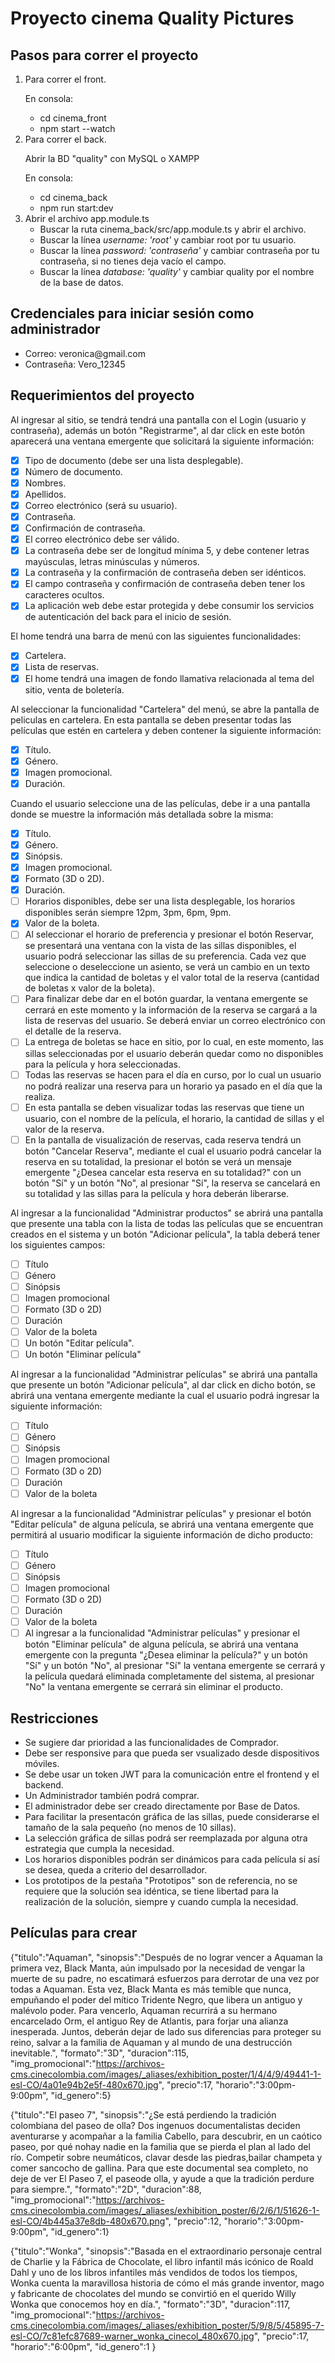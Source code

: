 # Proyecto cinema Quality Pictures

## Pasos para correr el proyecto
<ol>
  <li>Para correr el front.
    <p>En consola:</p>
    <ul>
      <li>cd cinema_front</li>
      <li>npm start --watch</li>
    </ul>
  </li>
  <li>Para correr el back.
    <p>Abrir la BD "quality" con MySQL o XAMPP</p>
    <p>En consola:</p>
    <ul>
      <li>cd cinema_back</li>
      <li>npm run start:dev</li>
    </ul>
  </li>
  <li>
  Abrir el archivo app.module.ts 
    <ul>
      <li>Buscar la ruta cinema_back/src/app.module.ts y abrir el archivo.</li>
      <li>Buscar la línea <i>username: 'root'</i> y cambiar root por tu usuario.</li>
      <li>Buscar la línea <i>password: 'contraseña'</i> y cambiar contraseña por tu contraseña, si no tienes deja vacío el campo.</li>
      <li>Buscar la línea <i>database: 'quality'</i> y cambiar quality por el nombre de la base de datos.</li>
    </ul>
  </li>
</ol>

## Credenciales para iniciar sesión como administrador
<ul>
  <li>Correo: veronica@gmail.com</li>
  <li>Contraseña: Vero_12345</li>
</ul>

## Requerimientos del proyecto
<p>Al ingresar al sitio, se tendrá tendrá una pantalla con el Login (usuario y contraseña), además un botón "Registrarme", al dar click en este botón aparecerá una ventana emergente que solicitará la siguiente información:</p>

- [x] Tipo de documento (debe ser una lista desplegable).
- [x] Número de documento.
- [x] Nombres.
- [x] Apellidos.
- [x] Correo electrónico (será su usuario).
- [x] Contraseña.
- [x] Confirmación de contraseña.
- [x] El correo electrónico debe ser válido.
- [x] La contraseña debe ser de longitud mínima 5, y debe contener letras mayúsculas, letras minúsculas y números.
- [x] La contraseña y la confirmación de contraseña deben ser idénticos.
- [x] El campo contraseña y confirmación de contraseña deben tener los caracteres ocultos.
- [x] La aplicación web debe estar protegida y debe consumir los servicios de autenticación del back para el inicio de sesión.

<p>El home tendrá una barra de menú con las siguientes funcionalidades:</p>

- [x] Cartelera.
- [x] Lista de reservas.
- [x] El home tendrá una imagen de fondo llamativa relacionada al tema del sitio, venta de boletería.

<p>Al seleccionar la funcionalidad "Cartelera" del menú, se abre la pantalla de peliculas en cartelera. En esta pantalla se deben presentar todas las películas que estén en cartelera y deben contener la siguiente información:</p>

- [x] Título.
- [x] Género.
- [x] Imagen promocional.
- [x] Duración.

<p>Cuando el usuario seleccione una de las películas, debe ir a una pantalla donde se muestre la información más detallada sobre la misma:</p>

- [x] Título.
- [x] Género.
- [x] Sinópsis.
- [x] Imagen promocional.
- [x] Formato (3D o 2D).
- [x] Duración.
- [ ] Horarios disponibles, debe ser una lista desplegable, los horarios disponibles serán siempre 12pm, 3pm, 6pm, 9pm.
- [x] Valor de la boleta.
- [ ] Al seleccionar el horario de preferencia y presionar el botón Reservar, se presentará una ventana con la vista de las sillas disponibles, el usuario podrá seleccionar las sillas de su preferencia. Cada vez que seleccione o deseleccione un asiento, se verá un cambio en un texto que indica la cantidad de boletas y el valor total de la reserva (cantidad de boletas x valor de la boleta).
- [ ] Para finalizar debe dar en el botón guardar, la ventana emergente se cerrará en este momento y la información de la reserva se cargará a la lista de reservas del usuario. Se deberá enviar un correo electrónico con el detalle de la reserva.
- [ ] La entrega de boletas se hace en sitio, por lo cual, en este momento, las sillas seleccionadas por el usuario deberán quedar como no disponibles para la película y hora seleccionadas.
- [ ] Todas las reservas se hacen para el día en curso, por lo cual un usuario no podrá realizar una reserva para un horario ya pasado en el día que la realiza.
- [ ] En esta pantalla se deben visualizar todas las reservas que tiene un usuario, con el nombre de la película, el horario, la cantidad de sillas y el valor de la reserva.
- [ ] En la pantalla de visualización de reservas, cada reserva tendrá un botón "Cancelar Reserva", mediante el cual el usuario podrá cancelar la reserva en su totalidad, la presionar el botón se verá un mensaje emergente "¿Desea cancelar esta reserva en su totalidad?" con un botón "Sí" y un botón "No", al presionar "Sí", la reserva se cancelará en su totalidad y las sillas para la película y hora deberán liberarse.

<p>Al ingresar a la funcionalidad "Administrar productos" se abrirá una pantalla que presente una tabla con la lista de todas las películas que se encuentran creados en el sistema y un botón "Adicionar película", la tabla deberá tener los siguientes campos:</p>

- [ ] Título
- [ ] Género
- [ ] Sinópsis
- [ ] Imagen promocional
- [ ] Formato (3D o 2D)
- [ ] Duración
- [ ] Valor de la boleta
- [ ] Un botón "Editar película".
- [ ] Un botón "Eliminar película"

<p>Al ingresar a la funcionalidad "Administrar películas" se abrirá una pantalla que presente un botón "Adicionar película", al dar click en dicho botón, se abrirá una ventana emergente mediante la cual el usuario podrá ingresar la siguiente información:</p>

- [ ] Título
- [ ] Género
- [ ] Sinópsis
- [ ] Imagen promocional
- [ ] Formato (3D o 2D)
- [ ] Duración
- [ ] Valor de la boleta

<p>Al ingresar a la funcionalidad "Administrar películas" y presionar el botón "Editar película" de alguna película, se abrirá una ventana emergente que permitirá al usuario modificar la siguiente información de dicho producto:</p>

- [ ] Título
- [ ] Género
- [ ] Sinópsis
- [ ] Imagen promocional
- [ ] Formato (3D o 2D)
- [ ] Duración
- [ ] Valor de la boleta
- [ ] Al ingresar a la funcionalidad "Administrar películas" y presionar el botón "Eliminar película" de alguna película, se abrirá una ventana emergente con la pregunta "¿Desea eliminar la película?" y un botón "Sí" y un botón "No", al presionar "Sí" la ventana emergente se cerrará y la película quedará eliminada completamente del sistema, al presionar "No" la ventana emergente se cerrará sin eliminar el producto.

 ## Restricciones
<ul>
  <li>Se sugiere dar prioridad a las funcionalidades de Comprador.</li>
  <li>Debe ser responsive para que pueda ser vsualizado desde dispositivos móviles.</li>
  <li>Se debe usar un token JWT para la comunicación entre el frontend y el backend.</li>
  <li>Un Administrador también podrá comprar.</li>
  <li>El administrador debe ser creado directamente por Base de Datos.</li>
  <li>Para facilitar la presentacón gráfica de las sillas, puede considerarse el tamaño de la sala pequeño (no menos de 10 sillas).</li>
  <li>La selección gráfica de sillas podrá ser reemplazada por alguna otra estrategia que cumpla la necesidad.</li>
  <li>Los horarios disponibles podrán ser dinámicos para cada película si así se desea, queda a criterio del desarrollador.</li>
  <li>Los prototipos de la pestaña "Prototipos" son de referencia, no se requiere que la solución sea idéntica, se tiene libertad para la realización de la solución, siempre y cuando cumpla la necesidad.</li>
</ul>			

 ## Películas para crear
{"titulo":"Aquaman",
"sinopsis":"Después de no lograr vencer a Aquaman la primera vez, Black Manta, aún impulsado por la necesidad de vengar la muerte de su padre, no escatimará esfuerzos para derrotar de una vez por todas a Aquaman. Esta vez, Black Manta es más temible que nunca, empuñando el poder del mítico Tridente Negro, que libera un antiguo y malévolo poder. Para vencerlo, Aquaman recurrirá a su hermano encarcelado Orm, el antiguo Rey de Atlantis, para forjar una alianza inesperada. Juntos, deberán dejar de lado sus diferencias para proteger su reino, salvar a la familia de Aquaman y al mundo de una destrucción inevitable.",
"formato":"3D",
"duracion":115,
"img_promocional":"https://archivos-cms.cinecolombia.com/images/_aliases/exhibition_poster/1/4/4/9/49441-1-esl-CO/4a01e94b2e5f-480x670.jpg",
"precio":17,
"horario":"3:00pm-9:00pm",
"id_genero":5}

{"titulo":"El paseo 7",
"sinopsis":"¿Se está perdiendo la tradición colombiana del paseo de olla? Dos ingenuos documentalistas deciden aventurarse y acompañar a la familia Cabello, para descubrir, en un caótico paseo, por qué nohay nadie en la familia que se pierda el plan al lado del río. Competir sobre neumáticos, clavar desde las piedras,bailar champeta y comer sancocho de gallina. Para que este documental sea completo, no deje de ver El Paseo 7, el paseode olla, y ayude a que la tradición perdure para siempre.",
"formato":"2D",
"duracion":88,
"img_promocional":"https://archivos-cms.cinecolombia.com/images/_aliases/exhibition_poster/6/2/6/1/51626-1-esl-CO/4b445a37e8db-480x670.png",
"precio":12,
"horario":"3:00pm-9:00pm",
"id_genero":1}

{"titulo":"Wonka",
"sinopsis":"Basada en el extraordinario personaje central de Charlie y la Fábrica de Chocolate, el libro infantil más icónico de Roald Dahl y uno de los libros infantiles más vendidos de todos los tiempos, Wonka cuenta la maravillosa historia de cómo el más grande inventor, mago y fabricante de chocolates del mundo se convirtió en el querido Willy Wonka que conocemos hoy en día.",
"formato":"3D",
"duracion":117,
"img_promocional":"https://archivos-cms.cinecolombia.com/images/_aliases/exhibition_poster/5/9/8/5/45895-7-esl-CO/7c81efc87689-warner_wonka_cinecol_480x670.jpg",
"precio":17,
"horario":"6:00pm",
"id_genero":1
}